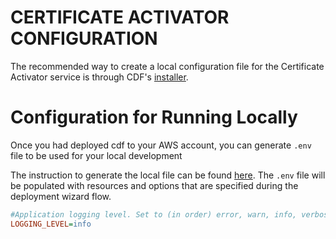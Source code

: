 # CERTIFICATE ACTIVATOR CONFIGURATION

The recommended way to create a local configuration file for the Certificate Activator service is through CDF's [installer](../../installer/README.md#deployment-using-wizard).
# Configuration for Running Locally

Once you had deployed cdf to your AWS account, you can generate `.env` file to be used for your local development

The instruction to generate the local file can be found [here](../../installer/README.md#local-development). The `.env` file will be populated with resources and options that are specified during the deployment wizard flow.

```ini
#Application logging level. Set to (in order) error, warn, info, verbose, debug  or silly.
LOGGING_LEVEL=info
```